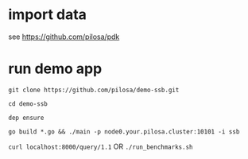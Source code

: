 # import data
see https://github.com/pilosa/pdk


# run demo app
`git clone https://github.com/pilosa/demo-ssb.git`

`cd demo-ssb`

`dep ensure`

`go build *.go && ./main -p node0.your.pilosa.cluster:10101 -i ssb`

`curl localhost:8000/query/1.1` 
OR
`./run_benchmarks.sh`
